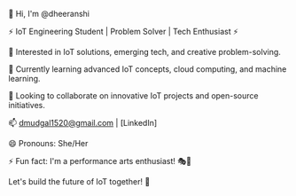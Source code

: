 👋 Hi, I'm @dheeranshi

⚡ IoT Engineering Student | Problem Solver | Tech Enthusiast ⚡

👀 Interested in IoT solutions, emerging tech, and creative problem-solving.

🌱 Currently learning advanced IoT concepts, cloud computing, and machine learning.

💞️ Looking to collaborate on innovative IoT projects and open-source initiatives.

📫 dmudgal1520@gmail.com | [LinkedIn]

😄 Pronouns: She/Her

⚡ Fun fact: I'm a performance arts enthusiast! 🎭🕺

Let's build the future of IoT together! 🚀
